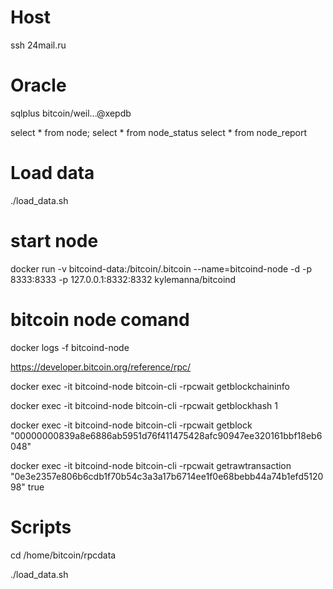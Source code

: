 # Host
ssh 24mail.ru

# Oracle 
sqlplus bitcoin/weil...@xepdb

select * from node;
select * from node_status
select * from node_report

# Load data
./load_data.sh

# start node
docker run -v bitcoind-data:/bitcoin/.bitcoin --name=bitcoind-node -d -p 8333:8333 -p 127.0.0.1:8332:8332 kylemanna/bitcoind

# bitcoin node comand
docker logs -f bitcoind-node

https://developer.bitcoin.org/reference/rpc/


docker exec -it bitcoind-node bitcoin-cli -rpcwait getblockchaininfo

docker exec -it bitcoind-node bitcoin-cli -rpcwait getblockhash 1

docker exec -it bitcoind-node bitcoin-cli -rpcwait getblock
"00000000839a8e6886ab5951d76f411475428afc90947ee320161bbf18eb6048"

docker exec -it bitcoind-node bitcoin-cli -rpcwait getrawtransaction "0e3e2357e806b6cdb1f70b54c3a3a17b6714ee1f0e68bebb44a74b1efd512098" true

# Scripts
cd /home/bitcoin/rpcdata

./load_data.sh